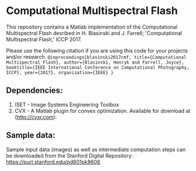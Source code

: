 # Computational Multispectral Flash

This repository contains a Matlab implementation of the Computational Multispectral Flash desribed in H. Blasinski and J. Farrell; 'Computational Multispectral Flash,' ICCP 2017.

Please use the following citation if you are using this code for your projects and/or research.
    ```@inproceedings{blasinski2017cmf,
    title={Computational Multispectral Flash},
    author={Blasinski, Henryk and Farrell, Joyce},
    booktitle={IEEE International Conference on Computational Photography, ICCP},
    year={2017},
    organization={IEEE}
     }```

## Dependencies:
1. ISET - Image Systems Engineering Toolbox 
2. CVX - A Matlab plugin for convex optimization. Available for download at (http://cvxr.com).

## Sample data:
Sample input data (images) as well as intermediate computation steps can be 
downloaded from the Stanford Digital Repository:
https://purl.stanford.edu/pd601pk8606



